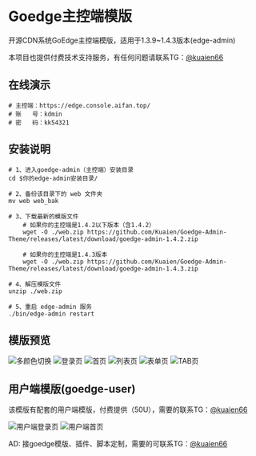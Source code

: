 # Goedge主控端模版
开源CDN系统GoEdge主控端模版，适用于1.3.9~1.4.3版本(edge-admin)

本项目也提供付费技术支持服务，有任何问题请联系TG：[@kuaien66][2]

## 在线演示
````shell
# 主控端：https://edge.console.aifan.top/
# 账   号：kdmin
# 密   码：kk54321
````

## 安装说明
```shell
# 1、进入goedge-admin（主控端）安装目录
cd $你的edge-admin安装目录/

# 2、备份该目录下的 web 文件夹
mv web web_bak

# 3、下载最新的模版文件
	# 如果你的主控端是1.4.2以下版本（含1.4.2）
	wget -O ./web.zip https://github.com/Kuaien/Goedge-Admin-Theme/releases/latest/download/goedge-admin-1.4.2.zip
	
	# 如果你的主控端是1.4.3版本
	wget -O ./web.zip https://github.com/Kuaien/Goedge-Admin-Theme/releases/latest/download/goedge-admin-1.4.3.zip

# 4、解压模版文件
unzip ./web.zip

# 5、重启 edge-admin 服务
./bin/edge-admin restart
```

## 模版预览
![多颜色切换][3]
![登录页][4]
![首页][5]
![列表页][6]
![表单页][7]
![TAB页][8]

## 用户端模版(goedge-user)

该模版有配套的用户端模版，付费提供（50U），需要的联系TG：[@kuaien66][9]

![用户端登录页][10]
![用户端首页][11]


AD: 接goedge模版、插件、脚本定制，需要的可联系TG：[@kuaien66][2]


  [1]: https://github.com/Kuaien/Goedge-Admin-Theme/tree/main/%E5%85%A8%E5%A5%97%E4%B8%BB%E9%A2%98%E6%A8%A1%E7%89%88%28%E5%90%AB%E4%B8%BB%E6%8E%A7,%E7%94%A8%E6%88%B7,%E5%AE%98%E7%BD%91%29
  [2]: https://t.me/kuaien66
  [3]: https://bbs.naixi.net/data/attachment/forum/202408/06/183449b3vuvkfbk8pku8ff.jpg
  [4]: https://bbs.naixi.net/data/attachment/forum/202408/06/183453udzpj5l5wsissdej.jpg
  [5]: https://bbs.naixi.net/data/attachment/forum/202408/06/183452mkahhyiai3agvvk6.jpg
  [6]: https://bbs.naixi.net/data/attachment/forum/202408/06/183456d394im3pm7ficfrm.jpg
  [7]: https://bbs.naixi.net/data/attachment/forum/202408/06/183459z2rmmqr2rll1oe1a.jpg
  [8]: https://bbs.naixi.net/data/attachment/forum/202408/06/183502kyelr1s219dzgtls.jpg
  [9]: https://t.me/kuaien66
  [10]: https://bbs.naixi.net/data/attachment/forum/202408/03/011840x9si2ff2d77biisk.png
  [11]: https://bbs.naixi.net/data/attachment/forum/202408/03/011845rs1krzl440mw4ukk.png